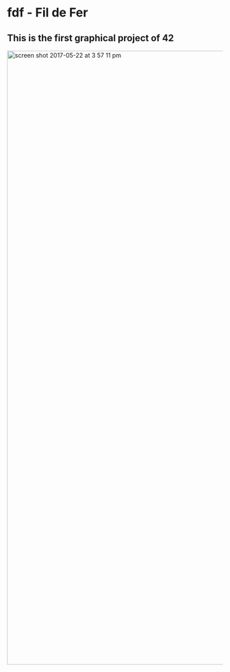 # fdf - Fil de Fer
## This is the first graphical project of 42

<img width="1431" alt="screen shot 2017-05-22 at 3 57 11 pm" src="https://cloud.githubusercontent.com/assets/17257576/26331797/b7987448-3f07-11e7-80b4-a158f16860e0.png">


